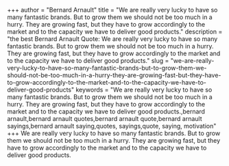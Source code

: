 +++
author = "Bernard Arnault"
title = "We are really very lucky to have so many fantastic brands. But to grow them we should not be too much in a hurry. They are growing fast, but they have to grow accordingly to the market and to the capacity we have to deliver good products."
description = "the best Bernard Arnault Quote: We are really very lucky to have so many fantastic brands. But to grow them we should not be too much in a hurry. They are growing fast, but they have to grow accordingly to the market and to the capacity we have to deliver good products."
slug = "we-are-really-very-lucky-to-have-so-many-fantastic-brands-but-to-grow-them-we-should-not-be-too-much-in-a-hurry-they-are-growing-fast-but-they-have-to-grow-accordingly-to-the-market-and-to-the-capacity-we-have-to-deliver-good-products"
keywords = "We are really very lucky to have so many fantastic brands. But to grow them we should not be too much in a hurry. They are growing fast, but they have to grow accordingly to the market and to the capacity we have to deliver good products.,bernard arnault,bernard arnault quotes,bernard arnault quote,bernard arnault sayings,bernard arnault saying,quotes, sayings,quote, saying, motivation"
+++
We are really very lucky to have so many fantastic brands. But to grow them we should not be too much in a hurry. They are growing fast, but they have to grow accordingly to the market and to the capacity we have to deliver good products.
